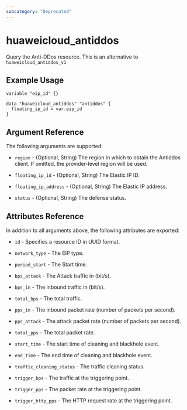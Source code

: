 ```yaml
---
subcategory: "Deprecated"
---
```


# huaweicloud\_antiddos

Query the Anti-DDos resource.
This is an alternative to `huaweicloud_antiddos_v1`

## Example Usage

```hcl
variable "eip_id" {}

data "huaweicloud_antiddos" "antiddos" {
  floating_ip_id = var.eip_id
}

```

## Argument Reference
The following arguments are supported:

* `region` - (Optional, String) The region in which to obtain the Antiddos client. If omitted, the provider-level region will be used.

* `floating_ip_id` - (Optional, String) The Elastic IP ID.

* `floating_ip_address` - (Optional, String) The Elastic IP address.

* `status` - (Optional, String) The defense status.

## Attributes Reference

In addition to all arguments above, the following attributes are exported:

* `id` - Specifies a resource ID in UUID format.

* `network_type` - The EIP type.

* `period_start` - The Start time.

* `bps_attack` - The Attack traffic in (bit/s).

* `bps_in` - The inbound traffic in (bit/s).

* `total_bps` - The total traffic.

* `pps_in` - The inbound packet rate (number of packets per second).

* `pps_attack` - The attack packet rate (number of packets per second).

* `total_pps` - The total packet rate.

* `start_time` - The start time of cleaning and blackhole event.

* `end_time` - The end time of cleaning and blackhole event.

* `traffic_cleaning_status` - The traffic cleaning status.

* `trigger_bps` - The traffic at the triggering point.

* `trigger_pps` - The packet rate at the triggering point.

* `trigger_http_pps` - The HTTP request rate at the triggering point.

